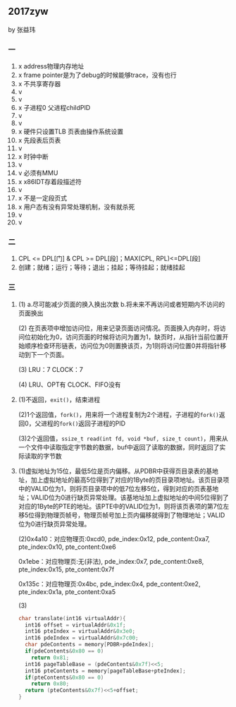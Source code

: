 ## 2017zyw

by 张益玮

### 一

1. x address物理内存地址
2. x frame pointer是为了debug的时候能够trace，没有也行
3. x 不共享寄存器
4. v
5. v
6. x 子进程0 父进程childPID
7. v
8. v
9. x 硬件只设置TLB 页表由操作系统设置
10. x 先段表后页表
11. v
12. x 时钟中断
13. v
14. v 必须有MMU
15. x x86IDT存着段描述符
16. v
17. x 不是一定段页式
18. x 用户态有没有异常处理机制，没有就杀死
19. v
20. v

### 二

1. CPL \<= DPL\[门] & CPL >= DPL\[段]；MAX(CPL, RPL)\<=DPL\[段]
2. 创建；就绪；运行；等待；退出；挂起；等待挂起；就绪挂起

### 三

1. (1) a.尽可能减少页面的换入换出次数 b.将未来不再访问或者短期内不访问的页面换出

   (2) 在页表项中增加访问位，用来记录页面访问情况。页面换入内存时，将访问位初始化为0，访问页面的时候将访问为置为1，缺页时，从指针当前位置开始顺序检查环形链表，访问位为0则置换该页，为1则将访问位置0并将指针移动到下一个页面。

   (3) LRU：7 CLOCK：7

   (4) LRU、OPT有 CLOCK、FIFO没有

2. (1)不返回，`exit()`，结束进程

   (2)1个返回值，`fork()`，用来将一个进程复制为2个进程，子进程的`fork()`返回0，父进程的`fork()`返回子进程的PID

   (3)2个返回值，`ssize_t read(int fd, void *buf, size_t count)`，用来从一个文件中读取指定字节数的数据，buf中返回了读取的数据，同时返回了实际读取的字节数

3. (1)虚拟地址为15位，最低5位是页内偏移。从PDBR中获得页目录表的基地址，加上虚拟地址的最高5位得到了对应的1Byte的页目录项地址。该页目录项中的VALID位为1，则将页目录项中的低7位左移5位，得到对应的页表基地址；VALID位为0进行缺页异常处理。该基地址加上虚拟地址的中间5位得到了对应的1Byte的PTE的地址。该PTE中的VALID位为1，则将该页表项的第7位左移5位得到物理页帧号，物理页帧号加上页内偏移就得到了物理地址；VALID位为0进行缺页异常处理。

   (2)0x4a10：对应物理页:0xcd0, pde_index:0x12, pde_content:0xa7, pte_index:0x10, pte_content:0xe6

   0x1ebe：对应物理页:无(非法), pde_index:0x7, pde_content:0xe8, pte_index:0x15, pte_content:0x7f

   0x135c：对应物理页:0x4bc, pde_index:0x4, pde_content:0xe2, pte_index:0x1a, pte_content:0xa5

   (3)

   ```c
   char translate(int16 virtualAddr){
     int16 offset = virtualAddr&0x1f;
     int16 pteIndex = virtualAddr&0x3e0;
     int16 pdeIndex = virtualAddr&0x7c00;
     char pdeContents = memory[PDBR+pdeIndex];
     if(pdeContents&0x80 == 0)
       return 0x81;
     int16 pageTableBase = (pdeContents&0x7f)<<5;
     int16 pteContents = memory[pageTableBase+pteIndex];
     if(pteContents&0x80 == 0)
       return 0x80;
     return (pteContents&0x7f)<<5+offset;
   }

   ```


